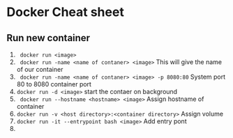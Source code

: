 # Docker Cheat sheet

## Run new container

1. ``` docker run <image>```
2. ``` docker run -name <name of contaner> <image>``` This will give the name of our container
3. ``` docker run -name <name of contaner> <image> -p 8080:80``` System port 80 to 8080 container port
4. ``` docker run -d <image> ``` start the contaer on background
5. ``` docker run --hostname <hostname> <image>``` Assign hostname of container
6. ``` docker run -v <host directory>:<container directory> ``` Assign volume
7. ``` docker run -it --entrypoint bash <image> ``` Add entry pont
8. 
